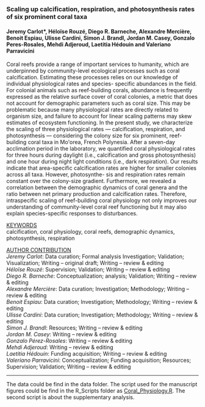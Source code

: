 ### Scaling up calcification, respiration, and photosynthesis rates of six prominent coral taxa
#### Jeremy Carlot*, Héloïse Rouzé, Diego R. Barneche, Alexandre Mercière, Benoit Espiau, Ulisse Cardini, Simon J. Brandl, Jordan M. Casey, Gonzalo Peres-Rosales, Mehdi Adjeroud, Laetitia Hédouin and Valeriano Parravicini

Coral reefs provide a range of important services to humanity, which are underpinned by community-level ecological processes such as coral calcification. Estimating these processes relies on our knowledge of individual physiological rates and species- specific abundances in the field. For colonial animals such as reef-building corals, abundance is frequently expressed as the relative surface cover of coral colonies, a metric that does not account for demographic parameters such as coral size. This may be problematic because many physiological rates are directly related to organism size, and failure to account for linear scaling patterns may skew estimates of ecosystem functioning. In the present study, we characterize the scaling of three physiological rates — calcification, respiration, and photosynthesis — considering the colony size for six prominent, reef-building coral taxa in Mo'orea, French Polynesia. After a seven-day acclimation period in the laboratory, we quantified coral physiological rates for three hours during daylight (i.e., calcification and gross photosynthesis) and one hour during night light conditions (i.e., dark respiration). Our results indicate that area-specific calcification rates are higher for smaller colonies across all taxa. However, photosynthe- sis and respiration rates remain constant over the colony-size gradient. Furthermore, we revealed a correlation between the demographic dynamics of coral genera and the ratio between net primary production and calcification rates. Therefore, intraspecific scaling of reef-building coral physiology not only improves our understanding of community-level coral reef functioning but it may also explain species-specific responses to disturbances.

<u> KEYWORDS </u>\
calcification, coral physiology, coral reefs, demographic dynamics, photosynthesis, respiration

<u> AUTHOR CONTRIBUTION </u>\
*Jeremy Carlot*: Data curation; Formal analysis Investigation; Validation; Visualization; Writing – original draft; Writing – review & editing\
*Héloïse Rouzé*: Supervision; Validation; Writing – review & editing\
*Diego R. Barneche*: Conceptualization; analysis; Validation; Writing – review & editing\
*Alexandre Mercière*: Data curation; Investigation; Methodology; Writing – review & editing\
*Benoit Espiau*: Data curation; Investigation; Methodology; Writing – review & editing\
*Ulisse Cardini*: Data curation; Investigation; Methodology; Writing – review & editing\
*Simon J. Brandl*: Resources; Writing – review & editing\
*Jordan M. Casey*: Writing – review & editing\
*Gonzalo Pérez-Rosales*: Writing – review & editing\
*Mehdi Adjeroud*: Writing – review & editing\
*Laetitia Hédouin*: Funding acquisition; Writing – review & editing\
*Valeriano Parravicini*: Conceptualization; Funding acquisition; Resources; Supervision; Validation; Writing – review & editing

--------------

The data could be find in the data folder.
The script used for the manuscript figures could be find in the R_Scripts folder as [Coral_Physiology.R](https://github.com/JayCrlt/Coral_Physiology/tree/master/R_Scripts).
The second script is about the supplementary analysis.
